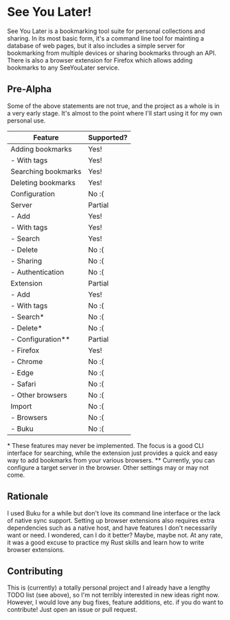 # See You Later!

See You Later is a bookmarking tool suite for personal collections and sharing. In its most basic form, it's a command line tool for mainting a database of web pages, but it also includes a simple server for bookmarking from multiple devices or sharing bookmarks through an API. There is also a browser extension for Firefox which allows adding bookmarks to any SeeYouLater service.

## Pre-Alpha

Some of the above statements are not true, and the project as a whole is in a very early stage. It's almost to the point where I'll start using it for my own personal use.

| Feature             | Supported? |
|---------------------|------------|
| Adding bookmarks    | Yes!       |
| - With tags         | Yes!       |
| Searching bookmarks | Yes!       |
| Deleting bookmarks  | Yes!       |
| Configuration       | No :(      |
| Server              | Partial    |
| - Add               | Yes!       |
|   - With tags       | Yes!       |
| - Search            | Yes!       |
| - Delete            | No :(      |
| - Sharing           | No :(      |
| - Authentication    | No :(      |
| Extension           | Partial    |
| - Add               | Yes!       |
|   - With tags       | No :(      |
| - Search\*          | No :(      |
| - Delete\*          | No :(      |
| - Configuration\*\* | Partial    |
| - Firefox           | Yes!       |
| - Chrome            | No :(      |
| - Edge              | No :(      |
| - Safari            | No :(      |
| - Other browsers    | No :(      |
| Import              | No :(      |
| - Browsers          | No :(      |
| - Buku              | No :(      |

\* These features may never be implemented. The focus is a good CLI interface for searching, while the extension just provides a quick and easy way to add bookmarks from your various browsers.
\*\* Currently, you can configure a target server in the browser. Other settings may or may not come.

## Rationale

I used Buku for a while but don't love its command line interface or the lack of native sync support. Setting up browser extensions also requires extra dependencies such as a native host, and have features I don't necessarily want or need. I wondered, can I do it better? Maybe, maybe not. At any rate, it was a good excuse to practice my Rust skills and learn how to write browser extensions.

## Contributing

This is (currently) a totally personal project and I already have a lengthy TODO list (see above), so I'm not terribly interested in new ideas right now. However, I would love any bug fixes, feature additions, etc. if you do want to contribute! Just open an issue or pull request.

